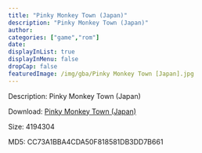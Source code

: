 ```yaml
---
title: "Pinky Monkey Town (Japan)"
description: "Pinky Monkey Town (Japan)"
author: 
categories: ["game","rom"]
date: 
displayInList: true
displayInMenu: false
dropCap: false
featuredImage: /img/gba/Pinky Monkey Town [Japan].jpg
---
```


Description: Pinky Monkey Town (Japan)

Download: <a style="text-decoration:underline;" href="https://mega.nz/#!fDIGHSba!HgZESrjjefO5ItTTHS3CVf9zp0LJhwjRoVGuTKNVeRQ" target = "_blank" rel = "nofollow" > Pinky Monkey Town (Japan)</a>

Size: 4194304

MD5: CC73A1BBA4CDA50F818581DB3DD7B661

